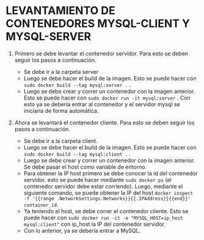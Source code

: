# LEVANTAMIENTO DE CONTENEDORES MYSQL-CLIENT Y MYSQL-SERVER


1. Primero se debe levantar el contenedor servidor. Para esto se deben seguir los pasos a continuación.
    - Se debe ir a la carpeta server
    - Luego se debe hacer el build de la imagen. Esto se puede hacer con  
    `sudo docker build --tag mysql:server .` .  
    - Luego se debe crear y correr un contenedor con la imagen anterior. Esto se puede hacer con `sudo docker run -it mysql:server` . Con esto ya se debería entrar al contenedor y el servidor mysql se iniciaría de forma automática.

2. Ahora se levantará el contenedor cliente. Para esto se deben seguir los pasos a continuación. 
    - Se debe ir a la carpeta client.
    - Luego se debe hacer el build de la imagen. Esto se puede hacer con  
    `sudo docker build --tag mysql:client .` .  
    - Luego se debe crear y correr un contenedor con la imagen anterior. Se debe pasar el host como variable de entorno.
    - Para obtener la IP host primero se debe conocer la id del contenedor servidor. esto se puede hacer mediante `sudo docker ps` (el contenedor servidor debe estar corriendo). Luego, mediante el siguiente comando, se puede obtener la IP del host `docker inspect -f '{{range .NetworkSettings.Networks}}{{.IPAddress}}{{end}}' container_id`.
    - Ya teniendo el host, se debe correr el contenedor cliente. Esto se puede hacer con  `sudo docker run -it -e "MYSQL_HOST=ip_host mysql:client"` con ip_host la IP del contenedor servidor.
    - Con lo anterior, ya se debería entrar a MySQL.
